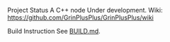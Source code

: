 

Project Status
A C++ node Under development.
Wiki: https://github.com/GrinPlusPlus/GrinPlusPlus/wiki

Build Instruction
See [BUILD.md](BUILD.md).